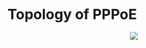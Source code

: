 # Topology of PPPoE

<p align="center">
  <img src="https://www.lucidchart.com/publicSegments/view/5d92c9c4-6c0e-4868-a60d-2e7eb554f334/image.png">
</p>